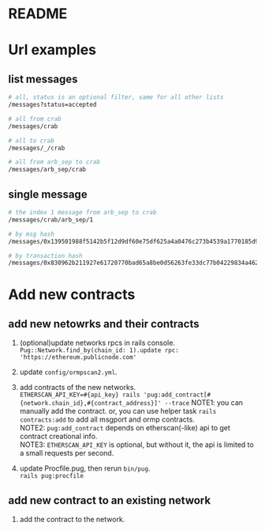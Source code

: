 # README

# Url examples
## list messages
```bash
# all, status is an optional filter, same for all other lists
/messages?status=accepted 

# all from crab
/messages/crab 

# all to crab
/messages/_/crab 

# all from arb_sep to crab
/messages/arb_sep/crab 
```

## single message

```bash
# the index 1 message from arb_sep to crab
/messages/crab/arb_sep/1 

# by msg hash
/messages/0x139501988f5142b5f12d9df60e75df625a4a0476c273b4539a1770185d92bd46 

# by transaction hash
/messages/0x830962b211927e61720770bad65a8be0d56263fe33dc77b04229834a462b2f83 
```

# Add new contracts
## add new netowrks and their contracts
1. (optional)update networks rpcs in rails console.  
   `Pug::Network.find_by(chain_id: 1).update rpc: 'https://ethereum.publicnode.com'`

2. update `config/ormpscan2.yml`.  

3. add contracts of the new networks.  
   `ETHERSCAN_API_KEY=#{api_key} rails 'pug:add_contract[#{network.chain_id},#{contract_address}]' --trace`
   NOTE1: you can manually add the contract. or, you can use helper task `rails contracts:add` to add all msgport and ormp contracts.  
   NOTE2: `pug:add_contract` depends on etherscan(-like) api to get contract creational info.  
   NOTE3: `ETHERSCAN_API_KEY` is optional, but without it, the api is limited to a small requests per second.  

4. update Procfile.pug, then rerun `bin/pug`.  
   `rails pug:procfile`  

## add new contract to an existing network  
1. add the contract to the network.  
